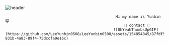 ![header](https://capsule-render.vercel.app/api?type=waving&color=gradient&height=250&section=header&text=Yunbin's_GitHub&fontSize=90)

                                                     Hi my name is Yunbin 😺
                                                         💌 contact 💌
                                                    ![OhYeahThumbsUpGIF](https://github.com/LeeYunbin0508/LeeYunbin0508/assets/154854845/87fdf5eb-831b-4a83-89f4-75dccfa9e16c)
